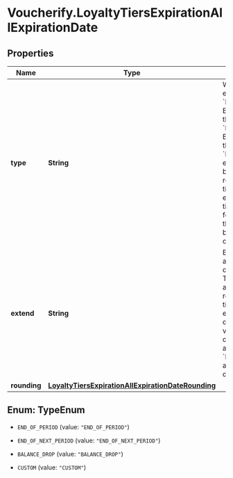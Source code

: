 # Voucherify.LoyaltyTiersExpirationAllExpirationDate

## Properties

Name | Type | Description | Notes
------------ | ------------- | ------------- | -------------
**type** | **String** | What triggers the tier to expire for a customer.     &#x60;END_OF_PERIOD&#x60;: Expire tier at the end of the period.     &#x60;END_OF_NEXT_PERIOD&#x60;:  Expire tier at the end of the next period.   &#x60;BALANCE_DROP&#x60;: Tier expires when the points balance drops below the required range of the tier.   &#x60;CUSTOM&#x60;: Tier expires after a certain time period passes following the instance the points balance drops below the required range of the tier. | [optional] 
**extend** | **String** | Extend the expiration by adding extra months or days in ISO 8601 format. The tier will remain active even though it reaches its expiration time period. For example, a tier with a duration of &#x60;P3M&#x60; will be valid for an additional duration of 3 months and a tier with a duration of &#x60;P1D&#x60; will be valid for an additional duration of 1 day. | [optional] 
**rounding** | [**LoyaltyTiersExpirationAllExpirationDateRounding**](LoyaltyTiersExpirationAllExpirationDateRounding.md) |  | [optional] 



## Enum: TypeEnum


* `END_OF_PERIOD` (value: `"END_OF_PERIOD"`)

* `END_OF_NEXT_PERIOD` (value: `"END_OF_NEXT_PERIOD"`)

* `BALANCE_DROP` (value: `"BALANCE_DROP"`)

* `CUSTOM` (value: `"CUSTOM"`)




